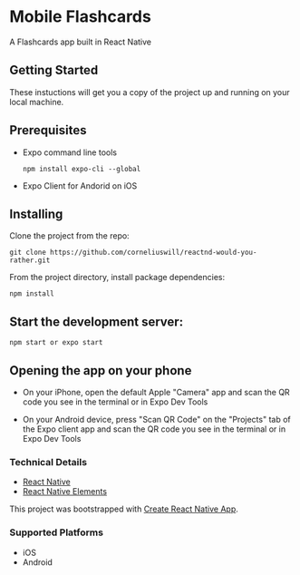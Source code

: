 # Mobile Flashcards

A Flashcards app built in React Native

## Getting Started

These instuctions will get you a copy of the project up and running on your local machine.

## Prerequisites

* Expo command line tools
  ```
  npm install expo-cli --global
  ```

* Expo Client for Andorid on iOS


## Installing

Clone the project from the repo:
```
git clone https://github.com/corneliuswill/reactnd-would-you-rather.git
```

From the project directory, install package dependencies:
```
npm install
```

## Start the development server:
```
npm start or expo start
```

## Opening the app on your phone

* On your iPhone, open the default Apple "Camera" app and scan the QR code you see in the terminal  or in Expo Dev Tools

* On your Android device, press "Scan QR Code" on the "Projects" tab of the Expo client app and scan the QR code you see in the terminal or in Expo Dev Tools


### Technical Details

* [React Native](https://reactnative.dev/)
* [React Native Elements](https://react-native-elements.github.io/react-native-elements/)

This project was bootstrapped with [Create React Native App](https://github.com/facebook/create-react-app).


### Supported Platforms

* iOS
* Android